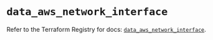 # `data_aws_network_interface`

Refer to the Terraform Registry for docs: [`data_aws_network_interface`](https://registry.terraform.io/providers/hashicorp/aws/6.6.0/docs/data-sources/network_interface).
